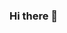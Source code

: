 ### Hi there 👋

<!--
**Kor-NOH/Kor-NOH** is a ✨ _special_ ✨ repository because its `README.md` (this file) appears on your GitHub profile.

Here are some ideas to get you started:

[![Hits](https://hits.seeyoufarm.com/api/count/incr/badge.svg?url=https%3A%2F%2Fgithub.com%2FKor-NOH&count_bg=%23FB0000&title_bg=%23555555&icon=&icon_color=%23E7E7E7&title=hello&edge_flat=false)](https://hits.seeyoufarm.com)

